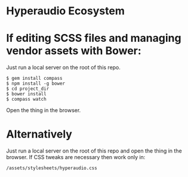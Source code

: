 Hyperaudio Ecosystem
=======

# If editing SCSS files and managing vendor assets with Bower:

Just run a local server on the root of this repo.

    $ gem install compass
    $ npm install -g bower
    $ cd project_dir
    $ bower install
    $ compass watch

Open the thing in the browser.

# Alternatively

Just run a local server on the root of this repo and open the thing in the browser.
If CSS tweaks are necessary then work only in:

    /assets/stylesheets/hyperaudio.css

